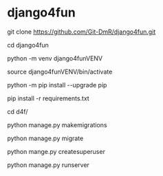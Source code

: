 # django4fun

git clone https://github.com/Git-DmR/django4fun.git

cd django4fun

python -m venv django4funVENV

source django4funVENV/bin/activate

python -m pip install --upgrade pip

pip install -r requirements.txt

cd d4f/

python manage.py makemigrations

python manage.py migrate

python mange.py createsuperuser

python manage.py runserver

